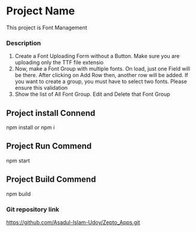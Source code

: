 # Project Name

This project is Font Management
### Description
  1. Create a Font Uploading Form without a Button. Make sure you are uploading only the TTF file extensio
  2. Now, make a Font Group with multiple fonts. On load, just one Field will be there. After clicking on Add Row then, another row will be added. If you want to create a group, you must have to select two fonts. Please ensure this validation
  3. Show the list of All Font Group. Edit and Delete that Font Group

## Project install Connend
  npm install or npm i
  
## Project Run Commend
  npm start
  
## Project Build Commend
  npm build

### Git repository link
  https://github.com/Asadul-Islam-Udoy/Zepto_Apps.git



